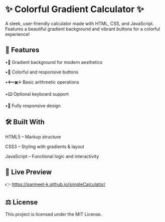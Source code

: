 # ✨ Colorful Gradient Calculator ✨

   A sleek, user-friendly calculator made with HTML, CSS, and JavaScript. Features a beautiful gradient background and vibrant buttons for a colorful experience!


## 🎯 Features

  •🌈 Gradient background for modern aesthetics

  •🎨 Colorful and responsive buttons

  •➕➖✖️➗ Basic arithmetic operations

  •⌨️ Optional keyboard support

  •📱 Fully responsive design


## 🛠️ Built With

  HTML5 – Markup structure

  CSS3 – Styling with gradients & layout

  JavaScript – Functional logic and interactivity


## 🔗 Live Preview

  👉 https://parmeet-k.github.io/simpleCalculator/


## ⚖️ License

  This project is licensed under the MIT License. 
